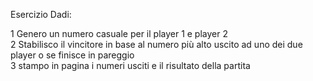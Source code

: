 Esercizio Dadi: <br>

1 Genero un numero casuale per il player 1 e player 2 <br>
2 Stabilisco il vincitore in base al numero più alto uscito ad uno dei due player o se finisce in pareggio <br>
3 stampo in pagina i numeri usciti e il risultato della partita